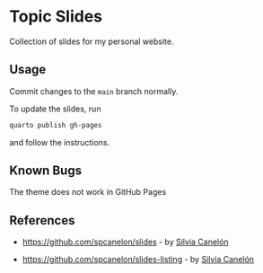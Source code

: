 # Topic Slides

Collection of slides for my personal website.

## Usage

Commit changes to the `main` branch normally.

To update the slides, run
```bash
quarto publish gh-pages
```
and follow the instructions.

## Known Bugs

The theme does not work in GitHub Pages

## References

- https://github.com/spcanelon/slides - by [Silvia Canelón](https://silviacanelon.com/)

- https://github.com/spcanelon/slides-listing - by [Silvia Canelón](https://silviacanelon.com/)
